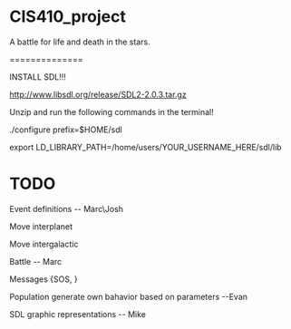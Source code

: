 CIS410_project
==============

A battle for life and death in the stars.

==============

INSTALL SDL!!!

http://www.libsdl.org/release/SDL2-2.0.3.tar.gz


Unzip and run the following commands in the terminal!

./configure prefix=$HOME/sdl

export LD_LIBRARY_PATH=/home/users/YOUR_USERNAME_HERE/sdl/lib


TODO
============================================

Event definitions -- Marc\Josh

Move interplanet

Move intergalactic

Battle -- Marc

Messages {SOS, }
  

Population generate own bahavior based on parameters --Evan


SDL graphic representations -- Mike
